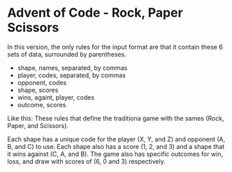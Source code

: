 # Advent of Code - Rock, Paper Scissors

In this version, the only rules for the input format are that it contain these 6 sets of data, surrounded by parentheses.

 - shape, names, separated, by commas
 - player, codes, separated, by commas
 - opponent, codes
 - shape, scores
 - wins, againt, player, codes
 - outcome, scores

Like this: These rules that define the traditiona game with the sames (Rock, Paper, and Scissors). 

Each shape has a unique code for the player (X, Y, and Z) and opponent (A, B, and C) to use. Each shape also has a score (1, 2, and 3) and a shape that it wins against (C, A, and B). The game also has specific outcomes for win, loss, and draw with scores of (6, 0 and 3) respectively.

